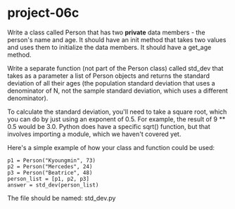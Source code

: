 # project-06c

Write a class called Person that has two **private** data members - the person's name and age.  It should have an init method that takes two values and uses them to initialize the data members.  It should have a get_age method.

Write a separate function (not part of the Person class) called std_dev that takes as a parameter a list of Person objects and returns the standard deviation of all their ages (the population standard deviation that uses a denominator of N, not the sample standard deviation, which uses a different denominator).

To calculate the standard deviation, you'll need to take a square root, which you can do by just using an exponent of 0.5.  For example, the result of 9 ** 0.5 would be 3.0.  Python does have a specific sqrt() function, but that involves importing a module, which we haven't covered yet.

Here's a simple example of how your class and function could be used:
```
p1 = Person("Kyoungmin", 73)
p2 = Person("Mercedes", 24)
p3 = Person("Beatrice", 48)
person_list = [p1, p2, p3]
answer = std_dev(person_list)
```

The file should be named: std_dev.py
